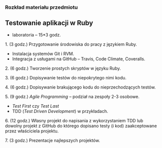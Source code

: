 ### Rozkład materiału przedmiotu
## Testowanie aplikacji w Ruby

* laboratoria – 15*3 godz.

1\. (3 godz.)
  Przygotowanie środowiska do pracy z językiem Ruby.

  - Instalacja systemów Git i RVM.
  - Integracja z usługami na GitHub – Travis, Code Climate, Coveralls.

2\. (6 godz.)
  Tworzenie prostych skryptów w języku Ruby.

3\. (6 godz.)
  Dopisywanie testów do niepokrytego nimi kodu.
  
4\. (6 godz.)
  Dopisywanie brakującego kodu do nieprzechodzących testów.

5\. (9 godz.)
  *Agile Programming* – podział na zespoły 2-3 osobowe.

  - *Test First* czy *Test Last*
  - TDD (*Test Driven Development*) w przykładach.

6\. (12 godz.)
  Własny projekt do napisania z wykorzystaniem TDD lub dowolny
  projekt z GitHub do którego dopisano testy (i kod) zaakceptowane przez
  właściciela projektu.

7\. (3 godz.)
  Prezentacje najlepszych projektów.
